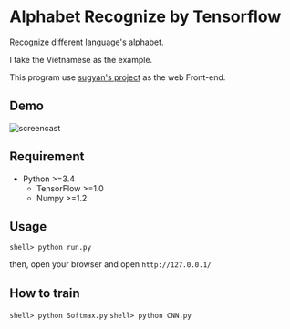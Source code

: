 # Alphabet Recognize by Tensorflow

Recognize different language's alphabet. 

I take the Vietnamese as the example.

This program use [sugyan's project](https://github.com/sugyan/tensorflow-mnist) as the web Front-end.


## Demo

![screencast](https://raw.githubusercontent.com/authuir/tensorflow-language/master/Demo/demo.gif)


## Requirement ##

- Python >=3.4
  - TensorFlow >=1.0
  - Numpy >=1.2


## Usage ##

`shell> python run.py`

then, open your browser and open `http://127.0.0.1/`


## How to train ##

`shell> python Softmax.py`
`shell> python CNN.py`
